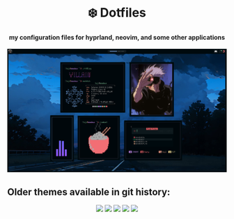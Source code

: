 <p align="center">
    <h1 align="center"> ❄️ Dotfiles </h1>
</p>

<p align="center">
    <h4 align="center"> my configuration files for hyprland, neovim, and some other applications </h4>
    <img src="./assets/banner.png" />
</p>

## Older themes available in git history:

<p align="center">
    <img src="https://i.imgur.com/2Kj3UyG.png" />
    <img src="https://i.imgur.com/iXLEv4l.png" />
    <img src="https://i.imgur.com/Qkda2RG.png" />
    <img src="https://i.imgur.com/4H4nh90.png" />
    <img src="https://i.imgur.com/8BwThTE.png" />
</p>
